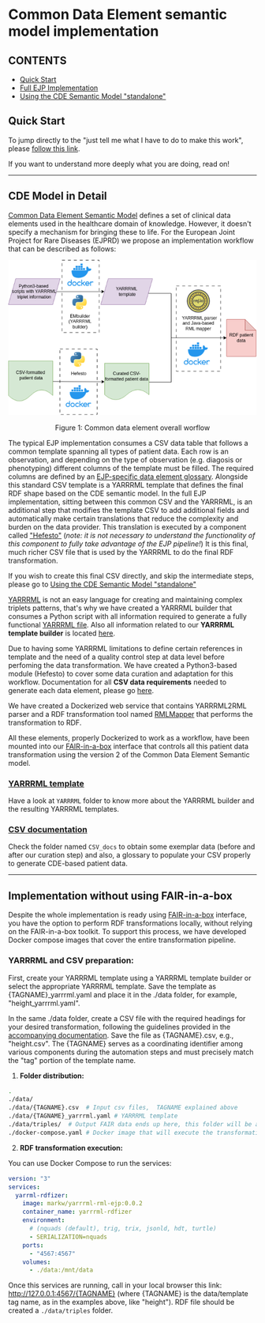 # Common Data Element semantic model implementation 

## CONTENTS

* [Quick Start](https://github.com/ejp-rd-vp/CDE-semantic-model-implementations/blob/master/README.md#QuickStart)
* [Full EJP Implementation](https://github.com/ejp-rd-vp/CDE-semantic-model-implementations/blob/master/README.md#Details)
* [Using the CDE Semantic Model "standalone"](https://github.com/ejp-rd-vp/CDE-semantic-model-implementations/blob/master/README.md#Standalone)


<a name="QuickStart"></a>
## Quick Start
To jump directly to the "just tell me what I have to do to make this work", please [follow this link](https://github.com/ejp-rd-vp/FiaB/blob/master/CDE%20version%202%20Models%20FiaB).

If you want to understand more deeply what you are doing, read on!

---

## CDE Model in Detail
<a name="Details"></a>


[Common Data Element Semantic Model](https://github.com/ejp-rd-vp/CDE-semantic-model) defines a set of clinical data elements used in the healthcare domain of knowledge. However, it doesn't specify a mechanism for bringing these to life. For the European Joint Project for Rare Diseases (EJPRD) we propose an implementation workflow that can be described as follows:


<p align="center"> 
	<img src="/CDE_version_2.0.0/misc/workflow.png"> 
	<p align="center">Figure 1: Common data element overall worflow </p> 
</p> 

The typical EJP implementation consumes a CSV data table that follows a common template spanning all types of patient data. Each row is an observation, and depending on the type of observation (e.g. diagosis or phenotyping) different columns of the template must be filled.  The required columns are defined by an [EJP-specific data element glossary](https://github.com/ejp-rd-vp/CDE-semantic-model-implementations/blob/master/CDE_version_2.0.0/CSV_docs/glossary.md). Alongside this standard CSV template is a YARRRML template that defines the final RDF shape based on the CDE semantic model. In the full EJP implementation, sitting between this common CSV and the YARRRML, is an additional step that modifies the template CSV to add additional fields and automatically make certain translations that reduce the complexity and burden on the data provider.  This translation is executed by a component called ["Hefesto"](https://github.com/pabloalarconm/Hefesto) (_note: it is not necessary to understand the functionality of this component to fully take advantage of the EJP pipeline!_)  It is this final, much richer CSV file that is used by the YARRRML to do the final RDF transformation.  

If you wish to create this final CSV directly, and skip the intermediate steps, please go to [Using the CDE Semantic Model "standalone"](#Standalone)

[YARRRML](https://rml.io/yarrrml/spec/) is not an easy language for creating and maintaining complex triplets patterns, that's why we have created a YARRRML builder that consumes a Python script with all information required to generate a fully functional [YARRRML file](/CDE_version_2.0.0/YARRRML/CDE_yarrrml.yaml). Also all information related to our **YARRRML template builder** is located [here](/CDE_version_2.0.0/YARRRML/README.md).

Due to having some YARRRML limitations to define certain references in template and the need of a quality control step at data level before perfoming the data transformation. We have created a Python3-based module (Hefesto) to cover some data curation and adaptation for this workflow. Documentation for all **CSV data requirements** needed to generate each data element, please go [here](/CDE_version_2.0.0/CSV_docs/).

We have created a Dockerized web service that contains YARRRML2RML parser and a RDF transformation tool named [RMLMapper](https://rml.io/) that performs the transformation to RDF.

All these elements, properly Dockerized to work as a workflow, have been mounted into our [FAIR-in-a-box](https://github.com/ejp-rd-vp/FiaB) interface that controls all this patient data transformation using the version 2 of the Common Data Element Semantic model.

### [YARRRML template](/CDE_version_2.0.0/YARRRML/)

Have a look at `YARRRML` folder to know more about the YARRRML builder and the resulting YARRRML templates.

### [CSV documentation](/CDE_version_2.0.0/CSV_docs/)

Check the folder named `CSV_docs` to obtain some exemplar data (before and after our curation step) and also, a glossary to populate your CSV properly to generate CDE-based patient data.

---

<a name="Standalone"></a>

## Implementation without using FAIR-in-a-box

Despite the whole implementation is ready using [FAIR-in-a-box](https://github.com/ejp-rd-vp/FiaB) interface, you have the option to perform RDF transformations locally, without relying on the FAIR-in-a-box toolkit. To support this process, we have developed Docker compose images that cover the entire transformation pipeline.

### YARRRML and CSV preparation:

First, create your YARRRML template using a YARRRML template builder or select the appropriate YARRRML template. Save the template as {TAGNAME}_yarrrml.yaml and place it in the ./data folder, for example, "height_yarrrml.yaml".

In the same ./data folder, create a CSV file with the required headings for your desired transformation, following the guidelines provided in the [accompanying documentation](/CDE_version_2.0.0/CSV_docs/glossary.md). Save the file as {TAGNAME}.csv, e.g., "height.csv". The {TAGNAME} serves as a coordinating identifier among various components during the automation steps and must precisely match the "tag" portion of the template name.

1) **Folder distribution:**
```bash
.
./data/
./data/{TAGNAME}.csv  # Input csv files,  TAGNAME explained above
./data/{TAGNAME}_yarrrml.yaml # YARRRML template
./data/triples/  # Output FAIR data ends up here, this folder will be automatically created.
./docker-compose.yaml # Docker image that will execute the transformation (see step 2 below)
```

2) **RDF transformation execution:**

You can use Docker Compose to run the services:

```yaml
version: "3"
services:
  yarrml-rdfizer:
    image: markw/yarrrml-rml-ejp:0.0.2
    container_name: yarrrml-rdfizer
    environment:
      # (nquads (default), trig, trix, jsonld, hdt, turtle)
      - SERIALIZATION=nquads
    ports:
      - "4567:4567"
    volumes:
      - ./data:/mnt/data
```

Once this services are running, call in your local browser this link: http://127.0.0.1:4567/{TAGNAME}   (where {TAGNAME} is the data/template tag name, as in the examples above, like "height"). RDF file should be created a `./data/triples` folder.
